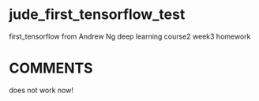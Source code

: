 # jude_first_tensorflow_test
first_tensorflow from Andrew Ng deep learning course2 week3 homework
# COMMENTS
does not work now!
